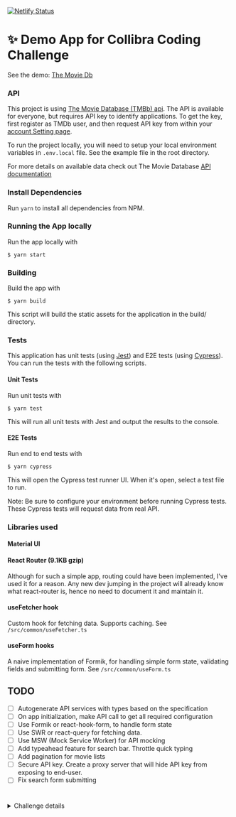 [![Netlify Status](https://api.netlify.com/api/v1/badges/802ab005-3164-478b-a6c9-08130e50170d/deploy-status)](https://app.netlify.com/sites/sleepy-poitras-f1fe38/deploys)

# ✨ Demo App for Collibra Coding Challenge

See the demo: [The Movie Db](https://sleepy-poitras-f1fe38.netlify.app/)

### API

This project is using [The Movie Database (TMBb) api](https://www.themoviedb.org/documentation/api).
The API is available for everyone, but requires API key to identify applications. To get the key, first register as TMDb user, and then request API key from within your [account Setting page](https://www.themoviedb.org/settings/api).

To run the project locally, you will need to setup your local environment variables in `.env.local` file. See the example file in the root directory.

For more details on available data check out The Movie Database [API documentation](https://developers.themoviedb.org/3/)

### Install Dependencies

Run `yarn` to install all dependencies from NPM.

### Running the App locally

Run the app locally with

    $ yarn start

### Building

Build the app with

    $ yarn build

This script will build the static assets for the application in the build/ directory.

### Tests

This application has unit tests (using [Jest](https://jestjs.io/)) and E2E tests (using [Cypress](https://www.cypress.io/)). You can run the tests with the following scripts.

#### Unit Tests

Run unit tests with

    $ yarn test

This will run all unit tests with Jest and output the results to the console.

#### E2E Tests

Run end to end tests with

    $ yarn cypress

This will open the Cypress test runner UI. When it's open, select a test file to run.

Note: Be sure to configure your environment before running Cypress tests. These Cypress tests will request data from real API.

### Libraries used

#### Material UI

#### React Router (9.1KB gzip)

Although for such a simple app, routing could have been implemented, I've used it for a reason. Any new dev jumping in the project will already know what react-router is, hence no need to document it and maintain it.

#### useFetcher hook

Custom hook for fetching data. Supports caching. See `/src/common/useFetcher.ts`

#### useForm hooks

A naive implementation of Formik, for handling simple form state, validating fields and submitting form. See `/src/common/useForm.ts`

## TODO

- [ ] Autogenerate API services with types based on the specification
- [ ] On app initialization, make API call to get all required configuration
- [ ] Use Formik or react-hook-form, to handle form state
- [ ] Use SWR or react-query for fetching data.
- [ ] Use MSW (Mock Service Worker) for API mocking
- [ ] Add typeahead feature for search bar. Throttle quick typing
- [ ] Add pagination for movie lists
- [ ] Secure API key. Create a proxy server that will hide API key from exposing to end-user.
- [ ] Fix search form submitting

#

<details>
    <summary>Challenge details</summary>

## Intro

This challenge will help us evaluate your coding style and how you structure your projects.

What do we expect from you:

- Develop simple and well-designed components
- Clean and modern look
- Provide a good experience for developers jumping in your project

## The challenge

Choose a public API and develop an app with it.

- [Public GraphQl APIs](https://github.com/APIs-guru/graphql-apis)
- [Public JSON](https://github.com/public-apis/public-apis)
- [REQ | RES](https://reqres.in/)

## Requirements

- Must be written in React
- Create one page with a list of items (can be a list or table)
- Create a detailed view of an item (can be a page, modal, ...)
- Create an add/edit form (it should display an error toast when submitting)
- Create a delete button (it should display an error toast when submitting)

## Extras

- Document the project
- Use Typescript
- Create tests with jest
- Be creative and implement a new feature
- You can use a GraphQl client (Relay, Apollo,...)

## Tips

- Try to use libraries you are already familiar with
- Before choosing the API, check if you can all the information you want from it
- You can use a boilerplate for your project
    - create-react-app
    - create-react-app with typescript
- You can use a UI framework to make your app look cool
    - Office UI Fabric
    - Material UI
- Documentation
    - How to run the project
    - Things you want to improve in your project
    - Explain the technology and libraries used

</details>
